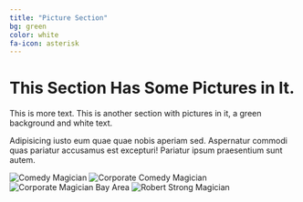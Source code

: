 ```yaml
---
title: "Picture Section"
bg: green
color: white
fa-icon: asterisk
---
```


# This Section Has Some Pictures in It.

This is more text. This is another section with pictures in it, a green background and white text.

Adipisicing iusto eum quae quae nobis aperiam sed. Aspernatur commodi quas pariatur accusamus est excepturi! Pariatur ipsum praesentium sunt autem.

<div>
<img class="row big column"   src="http://placehold.it/500x200" alt="Comedy Magician" title="Comedy Magician" />
<img class="row small column" src="http://placehold.it/250x250"  alt="Corporate Comedy Magician" title="Corporate Comedy Magician"/>
<img class="row small column" src="http://placehold.it/375x450"      alt="Corporate Magician Bay Area" title="Corporate Magician Bay Area" />
<img class="row big column"   src="http://placehold.it/400x300"      alt="Robert Strong Magician" title="Robert Strong Magician" />
</div>
